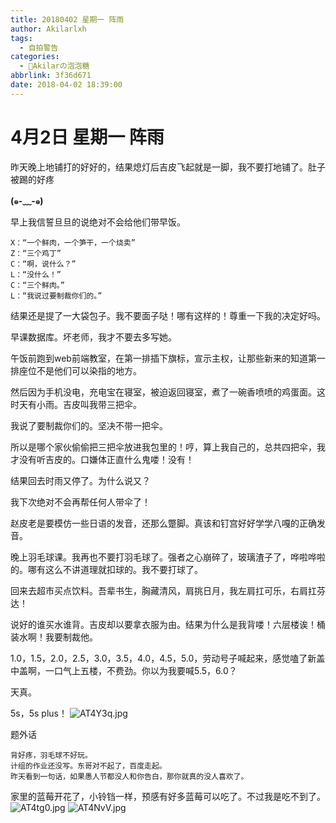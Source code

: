 ```yaml
---
title: 20180402 星期一 阵雨
author: Akilarlxh
tags:
  - 自拍警告
categories:
  - 🍬Akilarの泡泡糖
abbrlink: 3f36d671
date: 2018-04-02 18:39:00
---
```

# 4月2日 星期一 阵雨

昨天晚上地铺打的好好的，结果熄灯后吉皮飞起就是一脚，我不要打地铺了。肚子被踢的好疼

**(๑-﹏-๑)**

早上我信誓旦旦的说绝对不会给他们带早饭。
```
X：“一个鲜肉，一个笋干，一个烧卖”
Z：“三个鸡丁”
C：“啊，说什么？”
L：“没什么！”
C：“三个鲜肉。”
L：“我说过要制裁你们的。”
```
结果还是提了一大袋包子。我不要面子哒！哪有这样的！尊重一下我的决定好吗。

早课数据库。坏老师，我才不要去多写她。

午饭前跑到web前端教室，在第一排插下旗标，宣示主权，让那些新来的知道第一排座位不是他们可以染指的地方。

然后因为手机没电，充电宝在寝室，被迫返回寝室，煮了一碗香喷喷的鸡蛋面。这时天有小雨。吉皮叫我带三把伞。

我说了要制裁你们的。坚决不带一把伞。

所以是哪个家伙偷偷把三把伞放进我包里的！哼，算上我自己的，总共四把伞，我才没有听吉皮的。口嫌体正直什么鬼喽！没有！

结果回去时雨又停了。为什么说又？

我下次绝对不会再帮任何人带伞了！

赵皮老是要模仿一些日语的发音，还那么蹩脚。真该和钉宫好好学学八嘎的正确发音。

晚上羽毛球课。我再也不要打羽毛球了。强者之心崩碎了，玻璃渣子了，哗啦哗啦的。哪有这么不讲道理就扣球的。我不要打球了。

回来去超市买点饮料。吾辈书生，胸藏清风，肩挑日月，我左肩扛可乐，右肩扛芬达！

说好的谁买水谁背。吉皮却以要拿衣服为由。结果为什么是我背喽！六层楼诶！桶装水啊！我要制裁他。

1.0，1.5，2.0，2.5，3.0，3.5，4.0，4.5，5.0，劳动号子喊起来，感觉嗑了新盖中盖啊，一口气上五楼，不费劲。你以为我要喊5.5，6.0？

天真。

5s，5s plus！
![AT4Y3q.jpg](https://s2.ax1x.com/2019/04/10/AT4Y3q.jpg)

题外话
```
背好疼，羽毛球不好玩。
计组的作业还没写。东哥对不起了，百度走起。
昨天看到一句话，如果愚人节都没人和你告白，那你就真的没人喜欢了。
```
家里的蓝莓开花了，小铃铛一样，预感有好多蓝莓可以吃了。不过我是吃不到了。
![AT4tg0.jpg](https://s2.ax1x.com/2019/04/10/AT4tg0.jpg)
![AT4NvV.jpg](https://s2.ax1x.com/2019/04/10/AT4NvV.jpg)
